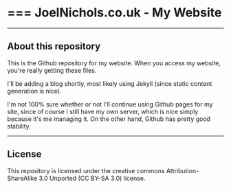 ===
JoelNichols.co.uk - My Website
===
---
About this repository
---
This is the Github repository for my website. When you access my website, you're really getting these files.

I'll be adding a blog shortly, most likely using Jekyll (since static content generation is nice). 

I'm not 100% sure whether or not I'll continue using Github pages for my site, since of course I still have my own server, which is nice simply because it's me managing it. On the other hand, Github has pretty good stability.

---
License
---
This repository is licensed under the creative commons Attribution-ShareAlike 3.0 Unported (CC BY-SA 3.0) license. 
